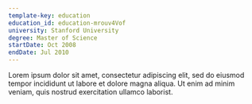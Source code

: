 ```yaml
---
template-key: education
education_id: education-mrouv4Vof
university: Stanford University
degree: Master of Science
startDate: Oct 2008
endDate: Jul 2010
---
```


Lorem ipsum dolor sit amet, consectetur adipiscing elit, sed do eiusmod tempor incididunt ut labore et dolore magna aliqua. Ut enim ad minim veniam, quis nostrud exercitation ullamco laborist.
